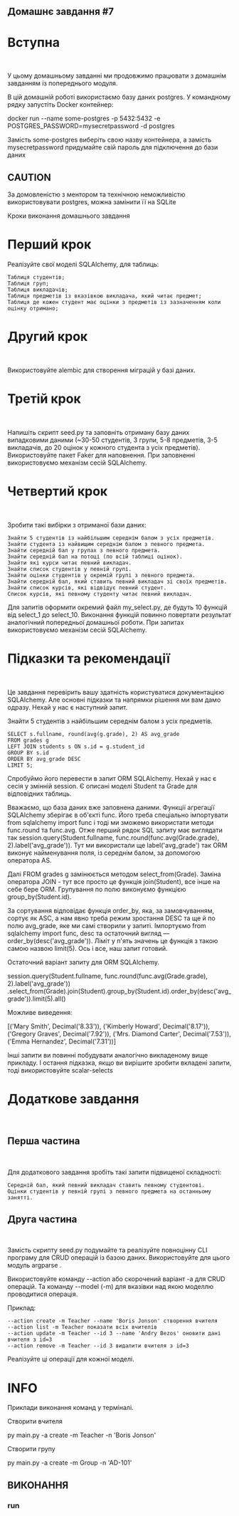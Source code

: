 ## Домашнє завдання #7



# Вступна

​

У цьому домашньому завданні ми продовжимо працювати з домашнім завданням із попереднього модуля.


В цій домашній роботі використаємо базу даних postgres. У командному рядку запустіть Docker контейнер:


docker run --name some-postgres -p 5432:5432 -e POSTGRES_PASSWORD=mysecretpassword -d postgres


Замість some-postgres виберіть свою назву контейнера, а замість mysecretpassword придумайте свій пароль для підключення до бази даних


## CAUTION
За домовленістю з ментором та технічною неможливістю використовувати postgres, можна замінити її на SQLite



Кроки виконання домашнього завдання​


# Перший крок​


Реалізуйте свої моделі SQLAlchemy, для таблиць:


    Таблиця студентів;
    Таблиця груп;
    Таблиця викладачів;
    Таблиця предметів із вказівкою викладача, який читає предмет;
    Таблиця де кожен студент має оцінки з предметів із зазначенням коли оцінку отримано;



# Другий крок

​

Використовуйте alembic для створення міграцій у базі даних.



# Третій крок

​

Напишіть скрипт seed.py та заповніть отриману базу даних випадковими даними (~30-50 студентів, 3 групи, 5-8 предметів, 3-5 викладачів, до 20 оцінок у кожного студента з усіх предметів). Використовуйте пакет Faker для наповнення. При заповненні використовуємо механізм сесій SQLAlchemy.



# Четвертий крок

​

Зробити такі вибірки з отриманої бази даних:


    Знайти 5 студентів із найбільшим середнім балом з усіх предметів.
    Знайти студента із найвищим середнім балом з певного предмета.
    Знайти середній бал у групах з певного предмета.
    Знайти середній бал на потоці (по всій таблиці оцінок).
    Знайти які курси читає певний викладач.
    Знайти список студентів у певній групі.
    Знайти оцінки студентів у окремій групі з певного предмета.
    Знайти середній бал, який ставить певний викладач зі своїх предметів.
    Знайти список курсів, які відвідує певний студент.
    Список курсів, які певному студенту читає певний викладач.


Для запитів оформити окремий файл my_select.py, де будуть 10 функцій від select_1 до select_10. Виконання функцій повинно повертати результат аналогічний попередньої домашньої роботи. При запитах використовуємо механізм сесій SQLAlchemy.



# Підказки та рекомендації

​

Це завдання перевірить вашу здатність користуватися документацією SQLAlchemy. Але основні підказки та напрямки рішення ми вам дамо одразу. Нехай у нас є наступний запит.


Знайти 5 студентів з найбільшим середнім балом з усіх предметів.


    SELECT s.fullname, round(avg(g.grade), 2) AS avg_grade
    FROM grades g
    LEFT JOIN students s ON s.id = g.student_id
    GROUP BY s.id
    ORDER BY avg_grade DESC
    LIMIT 5;


Спробуймо його перевести в запит ORM SQLAlchemy. Нехай у нас є сесія у змінній session. Є описані моделі Student та Grade для відповідних таблиць. 


Вважаємо, що база даних вже заповнена даними. Функції агрегації SQLAlchemy зберігає в об'єкті func. Його треба спеціально імпортувати from sqlalchemy import func і тоді ми зможемо використати методи func.round та func.avg. Отже перший рядок SQL запиту має виглядати так session.query(Student.fullname, func.round(func.avg(Grade.grade), 2).label('avg_grade')). Тут ми використали ще label('avg_grade') так ORM виконує найменування поля, із середнім балом, за допомогою оператора AS.


Далі FROM grades g замінюється методом select_from(Grade). Заміна оператора JOIN - тут все просто це функція join(Student), все інше на себе бере ORM. Групування по полю виконуємо функцією group_by(Student.id).


За сортування відповідає функція order_by, яка, за замовчуванням, сортує як ASC, а нам явно треба режим зростання DESC та ще й по полю avg_grade, яке ми самі створили у запиті. Імпортуємо from sqlalchemy import func, desc та остаточний вигляд — order_by(desc('avg_grade')). Ліміт у п'ять значень це функція з такою самою назвою limit(5). Ось і все, наш запит готовий.


Остаточний варіант запиту для ORM SQLAlchemy.


session.query(Student.fullname, func.round(func.avg(Grade.grade), 2).label('avg_grade'))\
        .select_from(Grade).join(Student).group_by(Student.id).order_by(desc('avg_grade')).limit(5).all()


Можливе виведення:


[('Mary Smith', Decimal('8.33')), ('Kimberly Howard', Decimal('8.17')), ('Gregory Graves', Decimal('7.92')), ('Mrs. Diamond Carter', Decimal('7.53')), ('Emma Hernandez', Decimal('7.31'))]


Інші запити ви повинні побудувати аналогічно викладеному вище прикладу. І остання підказка, якщо ви вирішите зробити вкладені запити, тоді використовуйте scalar-selects



# Додаткове завдання

​


## Перша частина

​

Для додаткового завдання зробіть такі запити підвищеної складності:


    Середній бал, який певний викладач ставить певному студентові.
    Оцінки студентів у певній групі з певного предмета на останньому занятті.



## Друга частина

​

Замість скрипту seed.py подумайте та реалізуйте повноцінну CLI програму для CRUD операцій із базою даних. Використовуйте для цього модуль argparse .


Використовуйте команду --action або скорочений варіант -a для CRUD операцій. Та команду --model (-m) для вказівки над якою моделлю проводитися операція.


Приклад:


    --action create -m Teacher --name 'Boris Jonson' створення вчителя
    --action list -m Teacher показати всіх вчителів
    --action update -m Teacher --id 3 --name 'Andry Bezos' оновити дані вчителя з id=3
    --action remove -m Teacher --id 3 видалити вчителя з id=3


Реалізуйте ці операції для кожної моделі.



# INFO


Приклади виконання команд у терміналі.


Створити вчителя


 py main.py -a create -m Teacher -n 'Boris Jonson'


Створити групу


 py main.py -a create -m Group -n 'AD-101'  




## ВИКОНАННЯ

### run